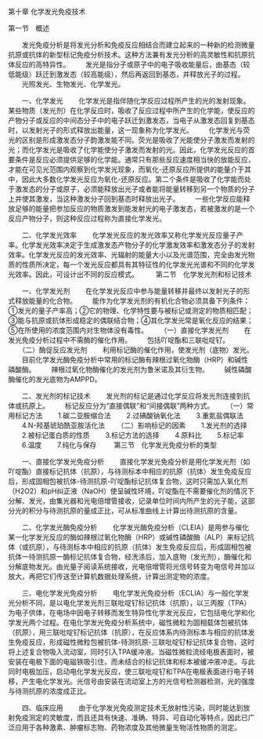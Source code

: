 第十章 化学发光免疫技术

第一节　概述

　　发光免疫分析是将发光分析和免疫反应相结合而建立起来的一种新的检测微量抗原或抗体的新型标记免疫分析技术。这种方法兼有发光分析的高灵敏性和抗原抗体反应的高特异性。
　　发光是指分子或原子中的电子吸收能量后，由基态（较低能级）跃迁到激发态（较高能级），然后再返回到基态，并释放光子的过程。 
　　光照发光、生物发光、化学发光。 

　　一、化学发光
　　化学发光是指伴随化学反应过程所产生的光的发射现象。某些物质（发光剂）在化学反应时，吸收了反应过程中所产生的化学能，使反应的产物分子或反应的中间态分子中的电子跃迁到激发态，当电子从激发态回复到基态时，以发射光子的形式释放出能量，这一现象称为化学发光。
　　化学发光与荧光的区别是形成激发态分子韵激发能不同。荧光是吸收了光能使分子激发而发射的光；而化学发光是吸收了化学能使分子激发而发射的光。因此，化学发光反应的首要条件是反应必须提供足够的化学能。通常只有那些反应速度相当快的放能反应，才能在可见光范围内观察到化学发光现象，而氧化-还原反应所提供的能量介于其中，因此大多数化学发光反应为氧化-还原反应。第二个条件是吸收了化学能而处于激发态的分子或原子，必须能释放出光子或者能将能量转移到另一个物质的分子上并使其激发，当这种激发分子回到基态时释放出光子。
　　一些化学反应能释放足够的能量把参加反应的物质激发到能发射光的电子激发态，若被激发的是一个反应产物分子，则这种反应过程称为直接化学发光。

　　二、化学发光效率
　　化学发光反应的发光效率又称化学发光反应量子产率。化学发光效率决定于生成激发态产物分子的化学激发效率和激发态分子的发射效率。化学发光反应的发光效率、光辐射的能量大小以及光谱范围，完全由发光物质的性质所决定，每一个发光反应都具有其特征性的化学发光光谱和不同的化学发光效率。因此，可设计出不同的反应模式。
　　 
第二节　化学发光剂和标记技术

　　一、化学发光剂
　　在化学发光反应中参与能量转移并最终以发射光子的形式释放能量的化合物。
　　能作为化学发光剂的有机化合物必须具备下列条件：①发光的量子产率高；②它的物理、化学特性要与被标记或测定的物质相匹配；③能与抗原或抗体形成稳定的偶联结合物；④其化学发光常是氧化反应的结果；⑤在所使用的浓度范围内对生物体没有毒性。 
　　（一）直接化学发光剂
　　在发光免疫分析过程中不需酶的催化作用。 
　　包括吖啶酯和三联吡啶钌。 
　　（二）酶促反应发光剂 
　　利用标记酶的催化作用，使发光剂（底物）发光。 
　　目前化学发光酶免疫分析中常用的标记酶有辣根过氧化物酶（HRP）和碱性磷酸酶。 
　　辣根过氧化物酶催化的发光剂为鲁米诺及其衍生物。 
　　碱性磷酸酶催化的发光底物为AMPPD。 

　　二、发光剂的标记技术
　　发光剂的标记是通过化学反应将发光剂连接到抗体或抗原上。 
　　标记反应分为“直接偶联”和“间接偶联”两种方式。 
　　（一）常用标记方法
　　1.碳二亚胺缩合法 
　　2.过碘酸钠氧化法 
　　3.重氮盐偶联法 
　　4.N-羟基琥珀酰亚胺活化法 
　　（二）影响标记的因素 
　　1.发光剂的选择 
　　2.被标记蛋白质的性质 
　　3.标记方法的选择 
　　4.原料比 
　　5.标记率 
　　6.温度 
　　7.纯化与保存 
　　 
第三节　化学发光免疫分析的类型

　　一、直接化学发光免疫分析
　　直接化学发光免疫分析是用化学发光剂（如吖啶酯）直接标记抗体（抗原），与待测标本中相应的抗原（抗体）发生免疫反应后，形成固相包被抗体-待测抗原-吖啶酯标记抗体复合物，这时只需加入氧化剂（H2O2）和pH纠正液（NaOH）使呈碱性环境，吖啶酯在不需要催化剂的情况下分解、发光，由集光器和光电倍增管接收，记录单位时间内所产生的光子能，这部分光的积分与待测抗原的量成正比，可从标准曲线上计算出待测抗原的含量。

　　二、化学发光酶免疫分析
　　化学发光酶免疫分析（CLEIA）是用参与催化某一化学发光反应的酶如辣根过氧化物酶（HRP）或碱性磷酸酶（ALP）来标记抗体（或抗原），与待测标本中相应的抗原（抗体）发生免疫反应后，形成固相包被抗体一待测抗原一酶标记抗体复合物，经洗涤后，加入底物（发光剂），酶催化和分解底物发光。由光量子阅读系统接收，光电倍增管将光信号转变为电信号并加以放大，再把它们传送至计算机数据处理系统，计算出测定物的浓度。

　　三、电化学发光免疫分析
　　电化学发光免疫分析（ECLIA）与一般化学发光分析不同，是以电化学发光剂三联吡啶钌标记抗体（抗原），以三丙胺（TPA）为电子供体，在电场中因电子转移而发生特异性化学发光反应，它包括电化学和化学发光两个过程。在电化学发光免疫分析系统中，磁性微粒为固相载体包被抗体（抗原），用三联吡啶钌标记抗体（抗原），在反应体系内待测标本与相应的抗体发生免疫反应，形成磁性微粒包被抗体-待测抗原-三联吡啶钌标记抗体复合物，这时将上述复合物吸入流动室，同时引入TPA缓冲液。当磁性微粒流经电极表面时，被安装在电极下面的电磁铁吸引住，而未结合的标记抗体和标本被缓冲液冲走。与此同时电极加压，启动电化学发光反应，使三联吡啶钌和TPA在电极表面进行电子转移，产生电化学发光。光信号由安装在流动室上方的光信号检测器检测，光的强度与待测抗原的浓度成正比。

　　四、临床应用
　　由于化学发光免疫测定技术无放射性污染，同时能达到放射免疫测定的灵敏度，而且还具有快速、准确、特异、可自动化等特点，因此已广泛应用于各种激素、肿瘤标志物、药物浓度及其他微量生物活性物质的测定。
